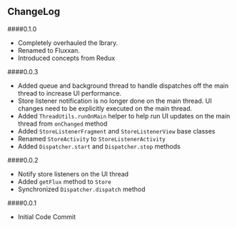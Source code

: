 
## ChangeLog

####0.1.0
  - Completely overhauled the lbrary.
  - Renamed to Fluxxan.
  - Introduced concepts from Redux

####0.0.3
  - Added queue and background thread to handle dispatches off the main thread to increase UI performance.
  - Store listener notification is no longer done on the main thread. UI changes need to be explicitly executed on the main thread.
  - Added `ThreadUtils.runOnMain` helper to help run UI updates on the main thread from `onChanged` method
  - Added `StoreListenerFragment` and `StoreListenerView` base classes
  - Renamed `StoreActivity` to `StoreListenerActivity`
  - Added `Dispatcher.start` and `Dispatcher.stop` methods

####0.0.2
  - Notify store listeners on the UI thread
  - Added `getFlux` method to `Store`
  - Synchronized `Dispatcher.dispatch` method

####0.0.1
  - Initial Code Commit

